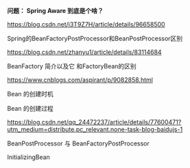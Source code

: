 

**问题： Spring Aware 到底是个啥？**

https://blog.csdn.net/j3T9Z7H/article/details/96658500


Spring的BeanFactoryPostProcessor和BeanPostProcessor区别

https://blog.csdn.net/zhanyu1/article/details/83114684


BeanFactory 简介以及它 和FactoryBean的区别

https://www.cnblogs.com/aspirant/p/9082858.html



Bean 的创建时机

Bean 的创建过程

https://blog.csdn.net/qq_24472237/article/details/77600471?utm_medium=distribute.pc_relevant.none-task-blog-baidujs-1



BeanPostProcessor 与 BeanFactoryPostProcessor

InitializingBean 


















